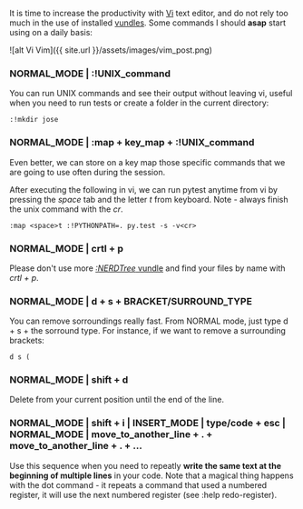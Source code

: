 It is time to increase the productivity with [Vi](https://en.wikipedia.org/wiki/Vi) text editor, and do not rely too much in the use of installed [vundles](https://github.com/jootse84/dotfiles/blob/master/.vimrc). Some commands I should **asap** start using on a daily basis:

![alt Vi Vim]({{ site.url }}/assets/images/vim_post.png)

### NORMAL_MODE | :!UNIX_command

You can run UNIX commands and see their output without leaving vi, useful when you need to run tests or create a folder in the current directory:

```
:!mkdir jose
```

### NORMAL_MODE | :map + key_map + :!UNIX_command

Even better, we can store on a key map those specific commands that we are going to use often during the session.

After executing the following in vi, we can run pytest anytime from vi by pressing the *space* tab and the letter *t* from keyboard. Note - always finish the unix command with the *cr*.

```
:map <space>t :!PYTHONPATH=. py.test -s -v<cr>
```

### NORMAL_MODE | crtl + p

Please don't use more [*:NERDTree* vundle](https://github.com/scrooloose/nerdtree) and find your files by name with *crtl + p*.

### NORMAL_MODE | d + s + BRACKET/SURROUND_TYPE

You can remove sorroundings really fast. From NORMAL mode, just type d + s + the sorround type. For instance, if we want to remove a surrounding brackets:

```
d s (
```

### NORMAL_MODE | shift + d

Delete from your current position until the end of the line.

### NORMAL_MODE | shift + i | INSERT_MODE | type/code + esc | NORMAL_MODE | move_to_another_line + . + move_to_another_line + . + ...

Use this sequence when you need to repeatly **write the same text at the beginning of multiple lines** in your code. Note that a magical thing happens with the dot command - it repeats a command that used a numbered register, it will use the next numbered register (see :help redo-register). 


